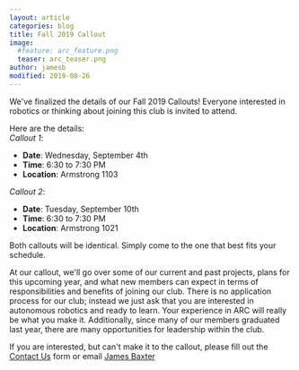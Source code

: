 ```yaml
---
layout: article
categories: blog
title: Fall 2019 Callout
image:
  #feature: arc_feature.png
  teaser: arc_teaser.png
author: jamesb
modified: 2019-08-26
---
```


We've finalized the details of our Fall 2019 Callouts! Everyone interested in robotics or thinking about joining this club is invited to attend.

Here are the details:  
*Callout 1*:  
- **Date**: Wednesday, September 4th  
- **Time**: 6:30 to 7:30 PM  
- **Location**: Armstrong 1103  

*Callout 2*:  
- **Date**: Tuesday, September 10th  
- **Time**: 6:30 to 7:30 PM  
- **Location**: Armstrong 1021

Both callouts will be identical. Simply come to the one that best fits your schedule.

At our callout, we'll go over some of our current and past projects, plans for this upcoming year, and what new members can expect in terms of responsibilities and benefits of joining our club. There is no application process for our club; instead we just ask that you are interested in autonomous robotics and ready to learn. Your experience in ARC will really be what you make it. Additionally, since many of our members graduated last year, there are many opportunities for leadership within the club.

If you are interested, but can't make it to the callout, please fill out the [Contact Us]({{site.url}}/contact/) form or email [James Baxter](mailto:baxter26@purdue.edu)
